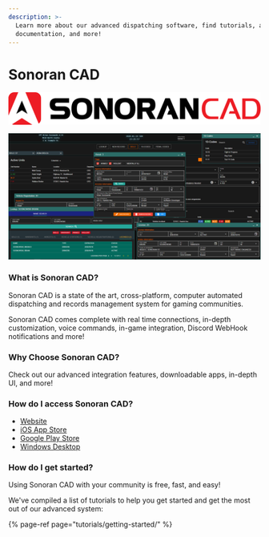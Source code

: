 ```yaml
---
description: >-
  Learn more about our advanced dispatching software, find tutorials, access API
  documentation, and more!
---
```


# Sonoran CAD

![](.gitbook/assets/sonorancad-logo_full.png)

![Sonoran CAD&apos;s advanced dispatching and records management system](.gitbook/assets/window_tab.png)

### What is Sonoran CAD?

Sonoran CAD is a state of the art, cross-platform, computer automated dispatching and records management system for gaming communities.

Sonoran CAD comes complete with real time connections, in-depth customization, voice commands, in-game integration, Discord WebHook notifications and more!

### Why Choose Sonoran CAD?

Check out our advanced integration features, downloadable apps, in-depth UI, and more!

### How do I access Sonoran CAD?

* [Website](https://sonorancad.com/app/)
* [iOS App Store](https://apps.apple.com/us/app/sonoran-cad/id1496539456)
* [Google Play Store](https://play.google.com/store/apps/details?id=sonorancadmdt.app&hl=en_US)
* [Windows Desktop](https://github.com/SonoranBrian/sc2_quasar/releases/latest/download/Sonoran-CAD-Setup.exe)

### How do I get started?

Using Sonoran CAD with your community is free, fast, and easy!  
  
We've compiled a list of tutorials to help you get started and get the most out of our advanced system:

{% page-ref page="tutorials/getting-started/" %}



